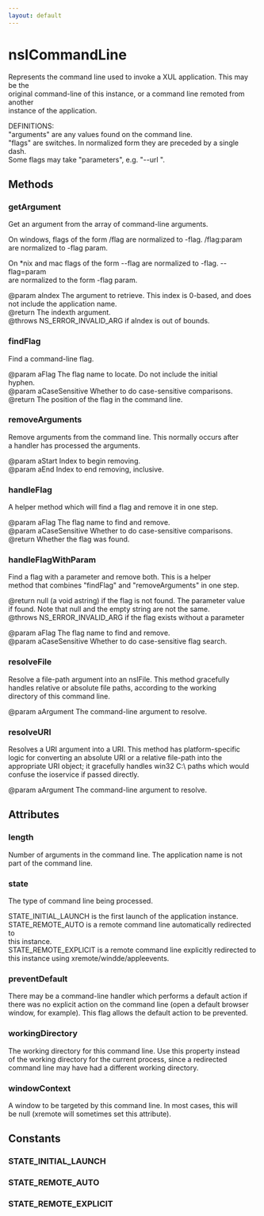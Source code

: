 ```yaml
---
layout: default
---
```


# nsICommandLine #
  
Represents the command line used to invoke a XUL application. This may be the  
original command-line of this instance, or a command line remoted from another  
instance of the application.  
  
DEFINITIONS:  
"arguments" are any values found on the command line.  
"flags" are switches. In normalized form they are preceded by a single dash.  
Some flags may take "parameters", e.g. "--url <param>".  
  

## Methods ##

### getArgument ###
  
Get an argument from the array of command-line arguments.  
  
On windows, flags of the form /flag are normalized to -flag. /flag:param  
are normalized to -flag param.  
  
On *nix and mac flags of the form --flag are normalized to -flag. --flag=param  
are normalized to the form -flag param.  
  
@param aIndex The argument to retrieve. This index is 0-based, and does  
              not include the application name.  
@return       The indexth argument.  
@throws       NS_ERROR_INVALID_ARG if aIndex is out of bounds.  
  

### findFlag ###
  
Find a command-line flag.  
  
@param aFlag          The flag name to locate. Do not include the initial  
                      hyphen.  
@param aCaseSensitive Whether to do case-sensitive comparisons.  
@return               The position of the flag in the command line.  
  

### removeArguments ###
  
Remove arguments from the command line. This normally occurs after  
a handler has processed the arguments.  
  
@param aStart  Index to begin removing.  
@param aEnd    Index to end removing, inclusive.  
  

### handleFlag ###
  
A helper method which will find a flag and remove it in one step.  
  
@param aFlag  The flag name to find and remove.  
@param aCaseSensitive Whether to do case-sensitive comparisons.  
@return       Whether the flag was found.  
  

### handleFlagWithParam ###
  
Find a flag with a parameter and remove both. This is a helper  
method that combines "findFlag" and "removeArguments" in one step.  
  
@return   null (a void astring) if the flag is not found. The parameter value  
          if found. Note that null and the empty string are not the same.  
@throws   NS_ERROR_INVALID_ARG if the flag exists without a parameter  
  
@param aFlag The flag name to find and remove.  
@param aCaseSensitive Whether to do case-sensitive flag search.  
  

### resolveFile ###
  
Resolve a file-path argument into an nsIFile. This method gracefully  
handles relative or absolute file paths, according to the working  
directory of this command line.  
  
@param aArgument  The command-line argument to resolve.  
  

### resolveURI ###
  
Resolves a URI argument into a URI. This method has platform-specific  
logic for converting an absolute URI or a relative file-path into the  
appropriate URI object; it gracefully handles win32 C:\ paths which would  
confuse the ioservice if passed directly.  
  
@param aArgument  The command-line argument to resolve.  
  

## Attributes ##

### length ###
  
Number of arguments in the command line. The application name is not  
part of the command line.  
  

### state ###
  
The type of command line being processed.  
  
STATE_INITIAL_LAUNCH  is the first launch of the application instance.  
STATE_REMOTE_AUTO     is a remote command line automatically redirected to  
                      this instance.  
STATE_REMOTE_EXPLICIT is a remote command line explicitly redirected to  
                      this instance using xremote/windde/appleevents.  
  

### preventDefault ###
  
There may be a command-line handler which performs a default action if  
there was no explicit action on the command line (open a default browser  
window, for example). This flag allows the default action to be prevented.  
  

### workingDirectory ###
  
The working directory for this command line. Use this property instead  
of the working directory for the current process, since a redirected  
command line may have had a different working directory.  
  

### windowContext ###
  
A window to be targeted by this command line. In most cases, this will  
be null (xremote will sometimes set this attribute).  
  

## Constants ##

### STATE_INITIAL_LAUNCH ###

### STATE_REMOTE_AUTO ###

### STATE_REMOTE_EXPLICIT ###
